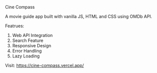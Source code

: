 Cine Compass 

A movie guide app built with vanilla JS, HTML and CSS using OMDb API.

Featrues:
1. Web API Integration
2. Search Feature
3. Responsive Design
4. Error Handling
5. Lazy Loading

Visit: https://cine-compass.vercel.app/
